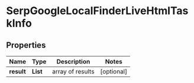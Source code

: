 # SerpGoogleLocalFinderLiveHtmlTaskInfo


## Properties

| Name | Type | Description | Notes |
|------------ | ------------- | ------------- | -------------|
**result** | **List<SerpGoogleLocalFinderLiveHtmlResultInfo>** | array of results |[optional]|